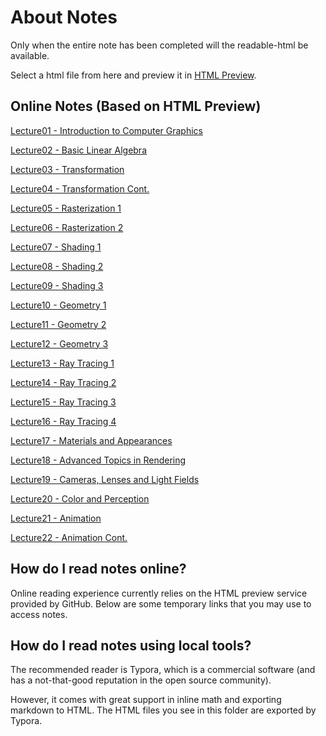 # About Notes

Only when the entire note has been completed will the readable-html be available.

Select a html file from here and preview it in [HTML Preview](https://htmlpreview.github.io).

## Online Notes (Based on HTML Preview)

[Lecture01 - Introduction to Computer Graphics](https://htmlpreview.github.io/?https://github.com/IskXCr/CG-Course-Misc/blob/main/GAMES-101/Notes/readable-html/Lecture01.html)

[Lecture02 - Basic Linear Algebra](https://htmlpreview.github.io/?https://github.com/IskXCr/CG-Course-Misc/blob/main/GAMES-101/Notes/readable-html/Lecture02.html)

[Lecture03 - Transformation](https://htmlpreview.github.io/?https://github.com/IskXCr/CG-Course-Misc/blob/main/GAMES-101/Notes/readable-html/Lecture03.html)

[Lecture04 - Transformation Cont.](https://htmlpreview.github.io/?https://github.com/IskXCr/CG-Course-Misc/blob/main/GAMES-101/Notes/readable-html/Lecture04.html)

[Lecture05 - Rasterization 1](https://htmlpreview.github.io/?https://github.com/IskXCr/CG-Course-Misc/blob/main/GAMES-101/Notes/readable-html/Lecture05.html)

[Lecture06 - Rasterization 2](https://htmlpreview.github.io/?https://github.com/IskXCr/CG-Course-Misc/blob/main/GAMES-101/Notes/readable-html/Lecture06.html)

[Lecture07 - Shading 1](https://htmlpreview.github.io/?https://github.com/IskXCr/CG-Course-Misc/blob/main/GAMES-101/Notes/readable-html/Lecture07.html)

[Lecture08 - Shading 2](https://htmlpreview.github.io/?https://github.com/IskXCr/CG-Course-Misc/blob/main/GAMES-101/Notes/readable-html/Lecture08.html)

[Lecture09 - Shading 3](https://htmlpreview.github.io/?https://github.com/IskXCr/CG-Course-Misc/blob/main/GAMES-101/Notes/readable-html/Lecture09.html)

[Lecture10 - Geometry 1](https://htmlpreview.github.io/?https://github.com/IskXCr/CG-Course-Misc/blob/main/GAMES-101/Notes/readable-html/Lecture10.html)

[Lecture11 - Geometry 2](https://htmlpreview.github.io/?https://github.com/IskXCr/CG-Course-Misc/blob/main/GAMES-101/Notes/readable-html/Lecture11.html)

[Lecture12 - Geometry 3](https://htmlpreview.github.io/?https://github.com/IskXCr/CG-Course-Misc/blob/main/GAMES-101/Notes/readable-html/Lecture12.html)

[Lecture13 - Ray Tracing 1](https://htmlpreview.github.io/?https://github.com/IskXCr/CG-Course-Misc/blob/main/GAMES-101/Notes/readable-html/Lecture13.html)

[Lecture14 - Ray Tracing 2](https://htmlpreview.github.io/?https://github.com/IskXCr/CG-Course-Misc/blob/main/GAMES-101/Notes/readable-html/Lecture14.html)

[Lecture15 - Ray Tracing 3](https://htmlpreview.github.io/?https://github.com/IskXCr/CG-Course-Misc/blob/main/GAMES-101/Notes/readable-html/Lecture15.html)

[Lecture16 - Ray Tracing 4](https://htmlpreview.github.io/?https://github.com/IskXCr/CG-Course-Misc/blob/main/GAMES-101/Notes/readable-html/Lecture16.html)

[Lecture17 - Materials and Appearances](https://htmlpreview.github.io/?https://github.com/IskXCr/CG-Course-Misc/blob/main/GAMES-101/Notes/readable-html/Lecture17.html)

[Lecture18 - Advanced Topics in Rendering](https://htmlpreview.github.io/?https://github.com/IskXCr/CG-Course-Misc/blob/main/GAMES-101/Notes/readable-html/Lecture18.html)

[Lecture19 - Cameras, Lenses and Light Fields](https://htmlpreview.github.io/?https://github.com/IskXCr/CG-Course-Misc/blob/main/GAMES-101/Notes/readable-html/Lecture19.html)

[Lecture20 - Color and Perception](https://htmlpreview.github.io/?https://github.com/IskXCr/CG-Course-Misc/blob/main/GAMES-101/Notes/readable-html/Lecture20.html)

[Lecture21 - Animation](https://htmlpreview.github.io/?https://github.com/IskXCr/CG-Course-Misc/blob/main/GAMES-101/Notes/readable-html/Lecture21.html)

[Lecture22 - Animation Cont.](https://htmlpreview.github.io/?https://github.com/IskXCr/CG-Course-Misc/blob/main/GAMES-101/Notes/readable-html/Lecture22.html)


## How do I read notes online?

Online reading experience currently relies on the HTML preview service provided by GitHub. Below are some temporary links that you may use to access notes.



## How do I read notes using local tools?

The recommended reader is Typora, which is a commercial software (and has a not-that-good reputation in the open source community). 

However, it comes with great support in inline math and exporting markdown to HTML. The HTML files you see in this folder are exported by Typora.
